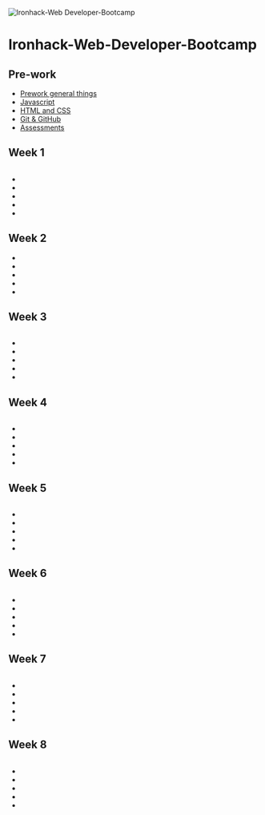![Ironhack-Web Developer-Bootcamp](https://user-images.githubusercontent.com/23629340/40541063-a07a0a8a-601a-11e8-91b5-2f13e4e6b441.png)

# Ironhack-Web-Developer-Bootcamp

## Pre-work

* [Prework general things](https://github.com/antonio-datahack/Ironhack-Web-Developer-Bootcamp/blob/main/pre-work/pre-work.md)
* [Javascript](https://github.com/antonio-datahack/Ironhack-Web-Developer-Bootcamp/blob/main/pre-work/javascript.md)
* [HTML and CSS](https://github.com/antonio-datahack/Ironhack-Web-Developer-Bootcamp/blob/main/pre-work/html-%26-css.md)
* [Git & GitHub](https://github.com/antonio-datahack/Ironhack-Web-Developer-Bootcamp/blob/main/pre-work/git-%26-github.md)
* [Assessments](https://github.com/antonio-datahack/Ironhack-Web-Developer-Bootcamp/blob/main/pre-work/assesments.md)
## Week 1

![]()

* []()
* []()
* []()
* []()
* []()

## Week 2

<!-- <img src="" width="300" height="70" /> -->

* []()
* []()
* []()
* []()
* []()

## Week 3

![]()

* []()
* []()
* []()
* []()
* []()


## Week 4

<!-- <img src="" width="100" height="70" /> -->
![]()

* []()
* []()
* []()
* []()
* []()

## Week 5

![]()

* []()
* []()
* []()
* []()
* []()

## Week 6

![]()

* []()
* []()
* []()
* []()
* []()

## Week 7

![]()

* []()
* []()
* []()
* []()
* []()

## Week 8

![]()

* []()
* []()
* []()
* []()
* []()

